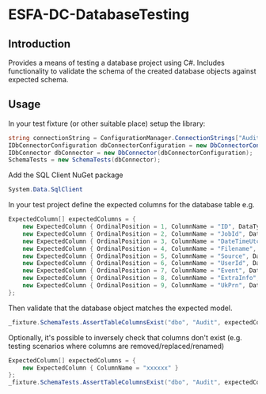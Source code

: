 # ESFA-DC-DatabaseTesting

## Introduction

Provides a means of testing a database project using C#. Includes functionality to validate the schema of the created database objects against expected schema.

## Usage

In your test fixture (or other suitable place) setup the library:

```c#
string connectionString = ConfigurationManager.ConnectionStrings["Auditing"].ConnectionString;
IDbConnectorConfiguration dbConnectorConfiguration = new DbConnectorConfiguration(connectionString);
IDbConnector dbConnector = new DbConnector(dbConnectorConfiguration);
SchemaTests = new SchemaTests(dbConnector);
```

Add the SQL Client NuGet package 

```c#
System.Data.SqlClient
```

In your test project define the expected columns for the database table e.g.

```c#
ExpectedColumn[] expectedColumns = {
    new ExpectedColumn { OrdinalPosition = 1, ColumnName = "ID", DataType = "bigint", NumericPrecision = 19, NumericScale = 0, IsNullable = "NO" },
    new ExpectedColumn { OrdinalPosition = 2, ColumnName = "JobId", DataType = "bigint", NumericPrecision = 19, NumericScale = 0, IsNullable = "NO" },
    new ExpectedColumn { OrdinalPosition = 3, ColumnName = "DateTimeUtc", DataType = "datetime", DatetimePrecision = 3, IsNullable = "NO" },
    new ExpectedColumn { OrdinalPosition = 4, ColumnName = "Filename", DataType = "nvarchar", CharacterMaximumLength = -1, IsNullable = "YES" },
    new ExpectedColumn { OrdinalPosition = 5, ColumnName = "Source", DataType = "nvarchar", CharacterMaximumLength = -1, IsNullable = "NO" },
    new ExpectedColumn { OrdinalPosition = 6, ColumnName = "UserId", DataType = "nvarchar", CharacterMaximumLength = -1, IsNullable = "NO" },
    new ExpectedColumn { OrdinalPosition = 7, ColumnName = "Event", DataType = "int", NumericPrecision = 10, NumericScale = 0, IsNullable = "NO" },
    new ExpectedColumn { OrdinalPosition = 8, ColumnName = "ExtraInfo", DataType = "nvarchar", CharacterMaximumLength = -1, IsNullable = "NO" },
    new ExpectedColumn { OrdinalPosition = 9, ColumnName = "UkPrn", DataType = "nvarchar", CharacterMaximumLength = -1, IsNullable = "YES" }
};
```

Then validate that the database object matches the expected model.

```c#
_fixture.SchemaTests.AssertTableColumnsExist("dbo", "Audit", expectedColumns, true);
```

Optionally, it's possible to inversely check that columns don't exist (e.g. testing scenarios where columns are removed/replaced/renamed)

```c#
ExpectedColumn[] expectedColumns = {
    new ExpectedColumn { ColumnName = "xxxxxx" }
};
_fixture.SchemaTests.AssertTableColumnsExist("dbo", "Audit", expectedColumns, false);
```

